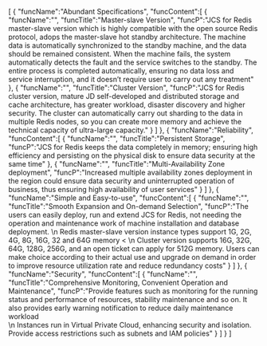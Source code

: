 [
	{
		"funcName":"Abundant Specifications",
		"funcContent":[
			{
				"funcName":"",
				"funcTitle":"Master-slave Version",
				"funcP":"JCS for Redis master-slave version which is highly compatible with the open source Redis protocol, adops the master-slave hot standby architecture. The machine data is automatically synchronized to the standby machine, and the data should be remained consistent. When the machine fails, the system automatically detects the fault and the service switches to the standby. The entire process is completed automatically, ensuring no data loss and service interruption, and it doesn’t require user to carry out any treatment"
			},
			{
				"funcName":"",
				"funcTitle":"Cluster Version",
				"funcP":"JCS for Redis cluster version, mature JD self-developed and distributed storage and cache architecture, has greater workload, disaster discovery and higher security. The cluster can automatically carry out sharding to the data in multiple Redis nodes, so you can create more memory and achieve the technical capacity of ultra-large capacity."
			}
		]
	},
	{
		"funcName":"Reliability",
		"funcContent":[
			{
				"funcName":"",
				"funcTitle":"Persistent Storage",
				"funcP":"JCS for Redis keeps the data completely in memory; ensuring high efficiency and persisting on the physical disk to ensure data security at the same time"
			},
			{
				"funcName":"",
				"funcTitle":"Multi-Availability Zone deployment",
				"funcP":"Increased multiple availability zones deployment in the region could ensure data security and uninterrupted operation of business, thus ensuring high availability of user services"
			}
		]
	},
	{
		"funcName":"Simple and Easy-to-use",
		"funcContent":[
			{
				"funcName":"",
				"funcTitle":"Smooth Expansion and On-demand Selection",
				"funcP":"The users can easily deploy, run and extend JCS for Redis, not needing the operation and maintenance work of machine installation and database deployment. \n Redis master-slave version instance types support 1G, 2G, 4G, 8G, 16G, 32 and 64G memory < \n Cluster version supports 16G, 32G, 64G, 128G, 256G, and an open ticket can apply for 512G memory. Users can make choice according to their actual use and upgrade on demand in order to improve resource utilization rate and reduce redundancy costs"
			}
		]
	},
	{
		"funcName":"Security",
		"funcContent":[
			{
				"funcName":"",
				"funcTitle":"Comprehensive Monitoring, Convenient Operation and Maintenance",
				"funcP":"Provide features such as monitoring for the running status and performance of resources, stability maintenance and so on. It also provides early warning notification to reduce daily maintenance workload<br/>\n Instances run in Virtual Private Cloud, enhancing security and isolation. Provide access restrictions such as subnets and IAM policies"
			}
		]
	}
]